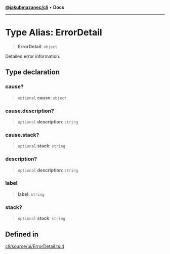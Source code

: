 [**@jakubmazanec/cli**](../README.md) • **Docs**

---

# Type Alias: ErrorDetail

> **ErrorDetail**: `object`

Detailed error information.

## Type declaration

### cause?

> `optional` **cause**: `object`

### cause.description?

> `optional` **description**: `string`

### cause.stack?

> `optional` **stack**: `string`

### description?

> `optional` **description**: `string`

### label

> **label**: `string`

### stack?

> `optional` **stack**: `string`

## Defined in

[cli/source/ui/ErrorDetail.ts:4](https://github.com/jakubmazanec/tools/blob/6ed2cc9bf798455a62cfc34def34fef748169fa2/packages/cli/source/ui/ErrorDetail.ts#L4)
